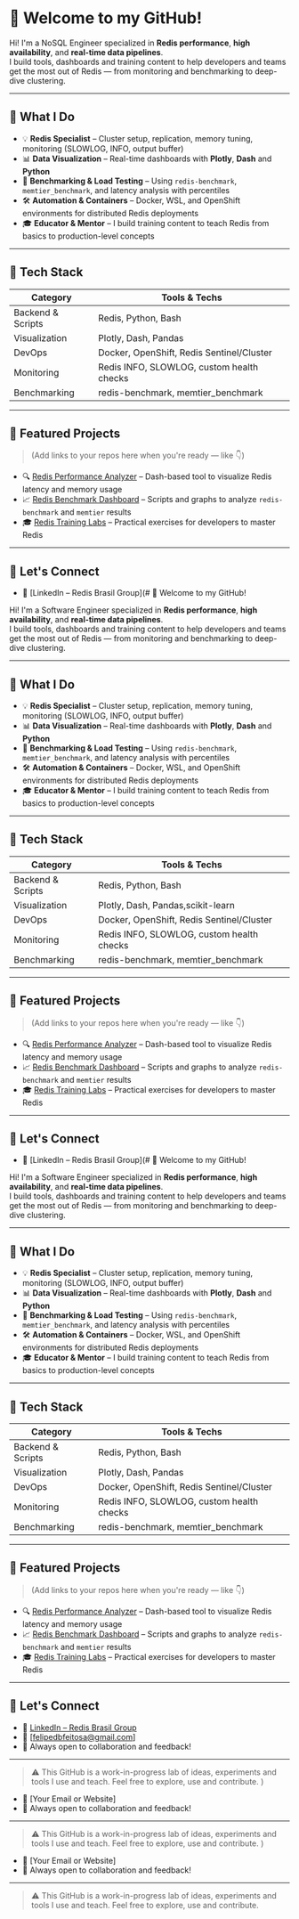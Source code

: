 # 👋 Welcome to my GitHub!

Hi! I'm a NoSQL Engineer  specialized in **Redis performance**, **high availability**, and **real-time data pipelines**.  
I build tools, dashboards and training content to help developers and teams get the most out of Redis — from monitoring and benchmarking to deep-dive clustering.

---

## 🚀 What I Do

- 💡 **Redis Specialist** – Cluster setup, replication, memory tuning, monitoring (SLOWLOG, INFO, output buffer)
- 📊 **Data Visualization** – Real-time dashboards with **Plotly**, **Dash** and **Python**
- 🧪 **Benchmarking & Load Testing** – Using `redis-benchmark`, `memtier_benchmark`, and latency analysis with percentiles
- 🛠️ **Automation & Containers** – Docker, WSL, and OpenShift environments for distributed Redis deployments
- 🎓 **Educator & Mentor** – I build training content to teach Redis from basics to production-level concepts

---

## 🧰 Tech Stack

| Category        | Tools & Techs                               |
|----------------|---------------------------------------------|
| Backend & Scripts | Redis, Python, Bash                       |
| Visualization  | Plotly, Dash, Pandas                        |
| DevOps         | Docker, OpenShift, Redis Sentinel/Cluster  |
| Monitoring     | Redis INFO, SLOWLOG, custom health checks  |
| Benchmarking   | redis-benchmark, memtier_benchmark         |

---

## 📂 Featured Projects

> (Add links to your repos here when you're ready — like 👇)

- 🔍 [Redis Performance Analyzer](#) – Dash-based tool to visualize Redis latency and memory usage
- 📈 [Redis Benchmark Dashboard](#) – Scripts and graphs to analyze `redis-benchmark` and `memtier` results
- 🎓 [Redis Training Labs](#) – Practical exercises for developers to master Redis

---

## 🤝 Let's Connect

- 💼 [LinkedIn – Redis Brasil Group](# 👋 Welcome to my GitHub!

Hi! I'm a Software Engineer specialized in **Redis performance**, **high availability**, and **real-time data pipelines**.  
I build tools, dashboards and training content to help developers and teams get the most out of Redis — from monitoring and benchmarking to deep-dive clustering.

---

## 🚀 What I Do

- 💡 **Redis Specialist** – Cluster setup, replication, memory tuning, monitoring (SLOWLOG, INFO, output buffer)
- 📊 **Data Visualization** – Real-time dashboards with **Plotly**, **Dash** and **Python**
- 🧪 **Benchmarking & Load Testing** – Using `redis-benchmark`, `memtier_benchmark`, and latency analysis with percentiles
- 🛠️ **Automation & Containers** – Docker, WSL, and OpenShift environments for distributed Redis deployments
- 🎓 **Educator & Mentor** – I build training content to teach Redis from basics to production-level concepts

---

## 🧰 Tech Stack

| Category        | Tools & Techs                               |
|----------------|---------------------------------------------|
| Backend & Scripts | Redis, Python, Bash                     |
| Visualization  | Plotly, Dash, Pandas,scikit-learn          |
| DevOps         | Docker, OpenShift, Redis Sentinel/Cluster  |
| Monitoring     | Redis INFO, SLOWLOG, custom health checks  |
| Benchmarking   | redis-benchmark, memtier_benchmark         |

---

## 📂 Featured Projects

> (Add links to your repos here when you're ready — like 👇)

- 🔍 [Redis Performance Analyzer](#) – Dash-based tool to visualize Redis latency and memory usage
- 📈 [Redis Benchmark Dashboard](#) – Scripts and graphs to analyze `redis-benchmark` and `memtier` results
- 🎓 [Redis Training Labs](#) – Practical exercises for developers to master Redis

---

## 🤝 Let's Connect

- 💼 [LinkedIn – Redis Brasil Group](# 👋 Welcome to my GitHub!

Hi! I'm a Software Engineer specialized in **Redis performance**, **high availability**, and **real-time data pipelines**.  
I build tools, dashboards and training content to help developers and teams get the most out of Redis — from monitoring and benchmarking to deep-dive clustering.

---

## 🚀 What I Do

- 💡 **Redis Specialist** – Cluster setup, replication, memory tuning, monitoring (SLOWLOG, INFO, output buffer)
- 📊 **Data Visualization** – Real-time dashboards with **Plotly**, **Dash** and **Python**
- 🧪 **Benchmarking & Load Testing** – Using `redis-benchmark`, `memtier_benchmark`, and latency analysis with percentiles
- 🛠️ **Automation & Containers** – Docker, WSL, and OpenShift environments for distributed Redis deployments
- 🎓 **Educator & Mentor** – I build training content to teach Redis from basics to production-level concepts

---

## 🧰 Tech Stack

| Category        | Tools & Techs                               |
|----------------|---------------------------------------------|
| Backend & Scripts | Redis, Python, Bash                       |
| Visualization  | Plotly, Dash, Pandas                        |
| DevOps         | Docker, OpenShift, Redis Sentinel/Cluster  |
| Monitoring     | Redis INFO, SLOWLOG, custom health checks  |
| Benchmarking   | redis-benchmark, memtier_benchmark         |

---

## 📂 Featured Projects

> (Add links to your repos here when you're ready — like 👇)

- 🔍 [Redis Performance Analyzer](#) – Dash-based tool to visualize Redis latency and memory usage
- 📈 [Redis Benchmark Dashboard](#) – Scripts and graphs to analyze `redis-benchmark` and `memtier` results
- 🎓 [Redis Training Labs](#) – Practical exercises for developers to master Redis

---

## 🤝 Let's Connect

- 💼 [LinkedIn – Redis Brasil Group](#)  
- 📧 [felipedbfeitosa@gmail.com]  
- 🌱 Always open to collaboration and feedback!

---

> ⚠️ This GitHub is a work-in-progress lab of ideas, experiments and tools I use and teach. Feel free to explore, use and contribute.
)  
- 📧 [Your Email or Website]  
- 🌱 Always open to collaboration and feedback!

---

> ⚠️ This GitHub is a work-in-progress lab of ideas, experiments and tools I use and teach. Feel free to explore, use and contribute.
)  
- 📧 [Your Email or Website]  
- 🌱 Always open to collaboration and feedback!

---

> ⚠️ This GitHub is a work-in-progress lab of ideas, experiments and tools I use and teach. Feel free to explore, use and contribute.
